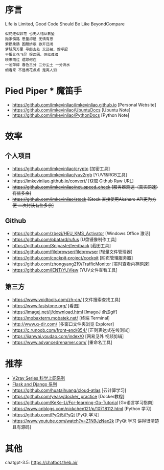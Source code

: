 # 序言
Life is Limited, Good Code Should Be Like BeyondCompare
```
似花还似非花 也无人惜从教坠
抛家傍路 思量却是 无情有思
萦损柔肠 困酣娇眼 欲开还闭
梦随风万里 寻郎去处 又还被、莺呼起
不恨此花飞尽 恨西园、落红难缀
晓来雨过 遗踪何在
一池萍碎 春色三分 二分尘土 一分流水
细看来 不是杨花点点 是离人泪
```
# Pied Piper * 魔笛手
- <https://github.com/imkevinliao/imkevinliao.github.io> [Personal Website]
- <https://github.com/imkevinliao/UbuntuDocs> [Ubuntu Note]
- <https://github.com/imkevinliao/PythonDocs> [Python Note]
# 效率
## 个人项目
- <https://github.com/imkevinliao/crypto> [加密工具]
- <https://github.com/imkevinliao/yuv2rgb> [YUV转RGB工具]
- <https://imkevinliao.github.io/convert/> [获取 Github Raw URL]
- ~~<https://github.com/imkevinliao/net_speed_check> [服务器测速（真实网速）有些多余]~~
- ~~<https://github.com/imkevinliao/stock> [Stock 直接使用Akshare API更为方便 二次封装有些多余]~~
## Github
- <https://github.com/zbezj/HEU_KMS_Activator> [Windows Office 激活]
- <https://github.com/pbatard/rufus> [U盘镜像制作工具]
- <https://github.com/Snipaste/feedback> [截图工具]
- <https://github.com/filebrowser/filebrowser> [轻量文件管理器]
- <https://github.com/cockpit-project/cockpit> [网页管理服务器]
- <https://github.com/zhongyang219/TrafficMonitor> [实时查看内存网速]
- <https://github.com/IENT/YUView> [YUV文件查看工具]
## 第三方
- <https://www.voidtools.com/zh-cn/> [文件搜索查找工具]
- <https://www.faststone.org/> [看图]
- <https://imagej.net/ij/download.html> [ImageJ 合成gif]
- <https://mobaxterm.mobatek.net/> [终端 Terminal]
- <http://www.q-dir.com/> [多窗口文件夹浏览 Explorer]
- <https://c.runoob.com/front-end/854/> [正则表达式在线测试]
- <https://jianwai.youdao.com/index/0> [网易见外 视频剪辑]
- <https://www.advancedrenamer.com/> [重命名工具]
# 推荐
- [V2ray Series 科学上网系列](./markdown/v2ray.md)
- [Flask and Django 系列](./markdown/website.md)
- <https://github.com/huataihuang/cloud-atlas> [云计算学习]
- <https://github.com/yeasy/docker_practice> [Docker教程]
- <https://github.com/KeKe-Li/For-learning-Go-Tutorial> [Go语言学习指南]
- <https://www.cnblogs.com/nickchen121/p/10718112.html> [Python 学习]
- <https://github.com/PyQt5/PyQt> [PyQt 学习]
- <https://www.youtube.com/watch?v=Z1N9JzNax2k> [PyQt 学习 讲得很清楚且有源码]

# 其他
chatgpt-3.5: https://chatbot.theb.ai/
